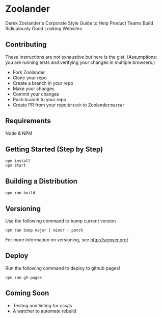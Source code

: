 # Zoolander

Derek Zoolander's Corporate Style Guide to Help Product Teams Build Ridiculously Good Looking Websites

## Contributing

These instructions are not exhaustive but here is the gist. (Assumptions: you are running tests and verifying your
changes in multiple browsers.)

* Fork Zoolander
* Clone your repo
* Create a branch in your repo
* Make your changes
* Commit your changes
* Push branch to your repo
* Create PR from your repo:`branch` to Zoolander:`master`

## Requirements

Node & NPM

## Getting Started (Step by Step)

```
npm install
npm start
```

## Building a Distribution
```
npm run build
```

## Versioning

Use the following command to bump current version
```
npm run bump major | minor | patch
```
For more information on versioning, see http://semver.org/

## Deploy
Run the following command to deploy to github pages!

```
npm run gh-pages
```

## Coming Soon

* Testing and linting for css/js
* A watcher to automate rebuild
